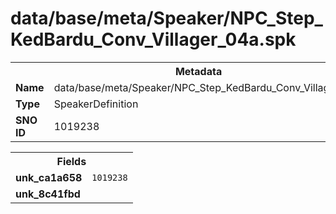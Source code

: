 <h1>data/base/meta/Speaker/NPC_Step_KedBardu_Conv_Villager_04a.spk</h1><table><tr><th colspan="100%">Metadata</th></tr><tr><td><b>Name</b></td><td>data/base/meta/Speaker/NPC_Step_KedBardu_Conv_Villager_04a.spk</td></tr><tr><td><b>Type</b></td><td>SpeakerDefinition</td></tr><tr><td><b>SNO ID</b></td><td>1019238</td></tr></table>

<table><tr><th colspan="100%">Fields</th></tr><tr><td><b>unk_ca1a658</b></td><td><code>1019238</code></td></tr><tr><td><b>unk_8c41fbd</b></td><td></td></tr></table>


